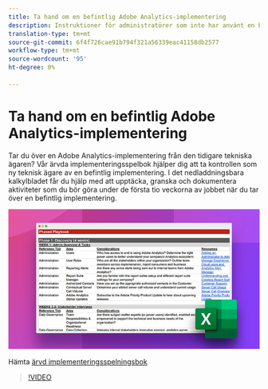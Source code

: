 ```yaml
---
title: Ta hand om en befintlig Adobe Analytics-implementering
description: Instruktioner för administratörer som inte har använt en befintlig Adobe Analytics-implementering tidigare.
translation-type: tm+mt
source-git-commit: 6f4f726cae91b794f321a56339eac41158db2577
workflow-type: tm+mt
source-wordcount: '95'
ht-degree: 0%

---
```



# Ta hand om en befintlig Adobe Analytics-implementering

Tar du över en Adobe Analytics-implementering från den tidigare tekniska ägaren? Vår ärvda implementeringsspelbok hjälper dig att ta kontrollen som ny teknisk ägare av en befintlig implementering. I det nedladdningsbara kalkylbladet får du hjälp med att upptäcka, granska och dokumentera aktiviteter som du bör göra under de första tio veckorna av jobbet när du tar över en befintlig implementering.

![Playbook](assets/inherited-impl-playbook.png)

Hämta [ärvd implementeringsspelningsbok](assets/adobe_analytics_inherited_implementation_playbook.xlsx)

>[!VIDEO](https://video.tv.adobe.com/v/327314/?quality=12&learn=on)
